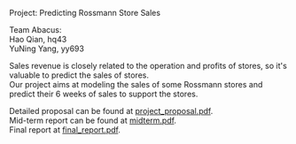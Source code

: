 Project: Predicting Rossmann Store Sales  

Team Abacus:  
Hao Qian, hq43  
YuNing Yang, yy693

Sales revenue is closely related to the operation and profits of stores, so it's valuable to predict the sales of stores.  
Our project aims at modeling the sales of some Rossmann stores and predict their 6 weeks of sales to support the stores. 

Detailed proposal can be found at [project_proposal.pdf](https://github.com/hq43/ORIE4741-Proj/blob/master/project_proposal.pdf).  
Mid-term report can be found at [midterm.pdf](https://github.com/hq43/ORIE4741-Proj/blob/master/midterm.pdf).  
Final report at [final_report.pdf](https://github.com/hq43/ORIE4741-Proj/blob/master/final_report.pdf).  
